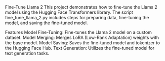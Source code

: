 Fine-Tune Llama 2
This project demonstrates how to fine-tune the Llama 2 model using the Hugging Face Transformers library. The script fine_tune_llama_2.py includes steps for preparing data, fine-tuning the model, and saving the fine-tuned model.

Features
Model Fine-Tuning: Fine-tunes the Llama 2 model on a custom dataset.
Model Merging: Merges LoRA (Low-Rank Adaptation) weights with the base model.
Model Saving: Saves the fine-tuned model and tokenizer to the Hugging Face Hub.
Text Generation: Utilizes the fine-tuned model for text generation tasks.

